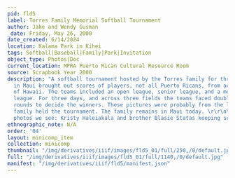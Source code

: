 ```yaml
---
pid: fld5
label: Torres Family Memorial Softball Tournament
author: Jake and Wendy Gusman
_date: Friday, May 26, 2000
date_created: 6/14/2024
location: Kalama Park in Kihei
tags: Softball|Baseball|Family|Park|Invitation
object_type: Photos|Doc
current_location: MPRA Puerto Rican Cultural Resource Room
source: Scrapbook Year 2000
description: "A softball tournament hosted by the Torres family for three generations
  in Maui brought out scores of players, not all Puerto Ricans, from across the islands
  of Hawaii. The teams included an open league, senior league, and a men's and women's
  league. For three days, and across three fields the teams faced double elimination
  rounds to decide the winners. These pictures were probably from the last year the
  family held the tournament. The family remains in Maui today. \r\r\n\r\r\nIn the
  photos we see: Kristy Haleiakala and brother Blasie Statas keeping score. "
ethnographic_note: N/A
order: '04'
layout: minicomp_item
collection: minicomp
thumbnail: "/img/derivatives/iiif/images/fld5_01/full/250,/0/default.jpg"
full: "/img/derivatives/iiif/images/fld5_01/full/1140,/0/default.jpg"
manifest: "/img/derivatives/iiif/fld5/manifest.json"
---
```


